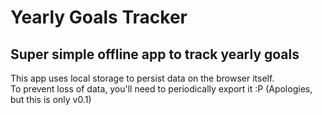 # Yearly Goals Tracker
## Super simple offline app to track yearly goals

This app uses local storage to persist data on the browser itself.  
To prevent loss of data, you'll need to periodically export it :P (Apologies, but this is only v0.1) 
